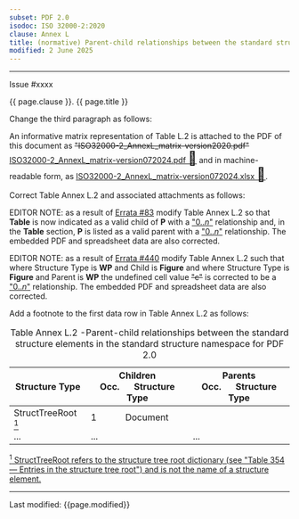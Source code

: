 ```yaml
---
subset: PDF 2.0
isodoc: ISO 32000-2:2020
clause: Annex L
title: (normative) Parent-child relationships between the standard structure elements in the standard structure namespace for PDF 2.0
modified: 2 June 2025
---
```


<ul class="noprint">
</ul>
<hr>

<link rel="stylesheet" href="../assets/iso-style.css">
<div class="isostyle">
<div class="fixedpopup" id="issuelink">
    Issue #xxxx
</div>


<p class="fake-h1">{{ page.clause }}. {{ page.title }}</p>

<p class="location">Change the third paragraph as follows:</p>

<p>
An informative matrix representation of Table L.2 is attached to the PDF of this document as 
<del onMouseEnter="mouseEnter(this)" data-issue="64,83,336,349,440" data-iso="approved,approved,industry,approved,approved">"ISO32000-2_AnnexL_matrix-version2020.pdf"</del> 
<ins onMouseEnter="mouseEnter(this)" data-issue="64,83,336,349,440" data-iso="approved,approved,industry,approved,approved"><a href="https://www.pdfa.org/norm-refs/ISO32000-2_AnnexL_matrix-version072024.pdf" target="_blank">ISO32000-2_AnnexL_matrix-version072024.pdf <span style="font-size: x-large;">&#x1f4ce;</span></a></ins> 
and in machine-readable form, as <ins onMouseEnter="mouseEnter(this)" data-issue="64,83,336,349,440" data-iso="approved,approved,industry,approved,approved">
<a href="https://www.pdfa.org/norm-refs/ISO32000-2_AnnexL_matrix-version072024.xlsx" target="_blank">ISO32000-2_AnnexL_matrix-version072024.xlsx <span style="font-size: x-large;">&#x1f4ce;</span></a></ins>.
</p>

<p class="location">Correct Table Annex L.2 and associated attachments as follows:</p>

<p class="editornote">EDITOR NOTE: as a result of <a href="https://github.com/pdf-association/pdf-issues/issues/83">Errata #83</a> modify Table Annex L.2 so that <b>Table</b> is now indicated as a valid child of <b>P</b> with a
<ins onMouseEnter="mouseEnter(this)" data-issue="83" data-iso="approved">"0..<i>n</i>"</ins> 
relationship and, in the <b>Table</b> section, <b>P</b> is listed as a valid parent with a 
<ins onMouseEnter="mouseEnter(this)" data-issue="83" data-iso="approved">"0..<i>n</i>"</ins> relationship. 
The embedded PDF and spreadsheet data are also corrected.
</p>

<p class="editornote">EDITOR NOTE: as a result of <a href="https://github.com/pdf-association/pdf-issues/issues/440">Errata #440</a> modify Table Annex L.2 such that where Structure Type is <b>WP</b> and Child is <b>Figure</b> and where Structure Type is <b>Figure</b> and Parent is <b>WP</b> the undefined cell value <del onMouseEnter="mouseEnter(this)" data-issue="440" data-iso="approved">"c"</del> 
is corrected to be a <ins onMouseEnter="mouseEnter(this)" data-issue="440" data-iso="approved">"0..<i>n</i>"</ins> relationship. 
The embedded PDF and spreadsheet data are also corrected.
</p>

<p class="location">Add a footnote to the first data row in Table Annex L.2 as follows:</p>

<table>
  <caption id="TableAnnexL.2">Table Annex L.2 -Parent-child relationships between the standard structure elements in the standard structure namespace for PDF 2.0</caption>
  <thead>
    <tr>
      <th>Structure Type</th>
      <th>Children<br>Occ.&nbsp;&nbsp;&nbsp;&nbsp;&nbsp;&nbsp;Structure Type</th>
      <th>Parents<br>Occ.&nbsp;&nbsp;&nbsp;&nbsp;&nbsp;&nbsp;Structure Type</th>
    </tr>
  </thead>
  <tbody>
    <tr>
     <td>StructTreeRoot <ins onMouseEnter="mouseEnter(this)" data-issue="349" data-iso="approved"><sup>1</sup></ins></td>
     <td>1&nbsp;&nbsp;&nbsp;&nbsp;&nbsp;&nbsp;&nbsp;&nbsp;&nbsp;&nbsp;&nbsp;&nbsp;Document</td>
     <td></td>
    </tr>
    <tr>
     <td>...</td>
     <td>...</td>
     <td>...</td>
    </tr>
  </tbody>
</table>

<p><ins onMouseEnter="mouseEnter(this)" data-issue="349" data-iso="approved">
<sup>1</sup> StructTreeRoot refers to the structure tree root dictionary (see "Table 354 — Entries in the structure tree root") and is not the name of a structure element.
</ins></p>

</div>


<hr>
<p class="footnote">Last modified: {{page.modified}}</p>
